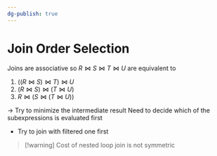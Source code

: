 ```yaml
---
dg-publish: true
---
```

# Join Order Selection
Joins are associative so $R\bowtie S \bowtie T \bowtie U$ are equivalent to
1. $((R\bowtie S) \bowtie T) \bowtie U$
2. $(R\bowtie S) \bowtie (T \bowtie U)$
3. $R\bowtie (S \bowtie (T \bowtie U))$

→ Try to minimize the intermediate result
Need to decide which of the subexpressions is evaluated first
* Try to join with filtered one first

> [!warning] Cost of nested loop join is not symmetric

